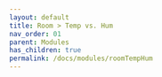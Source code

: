 ```yaml
---
layout: default
title: Room > Temp vs. Hum
nav_order: 01
parent: Modules
has_children: true
permalink: /docs/modules/roomTempHum
---
```

